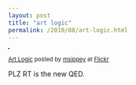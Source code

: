 ```yaml
---
layout: post
title: "art logic"
permalink: /2010/08/art-logic.html
---
```


<p><a href="http://www.flickr.com/photos/msippey/4863995393/" title="photo sharing"><img src="http://farm5.static.flickr.com/4116/4863995393_3d67ccb386.jpg" style="border: solid 1px #000000;" alt="" /></a></p><p><small><a href="http://www.flickr.com/photos/msippey/4863995393/">Art Logic</a> posted by <a href="http://www.flickr.com/people/msippey/">msippey</a> at <a href="http://www.flickr.com/">Flickr</a></small></p><p>PLZ RT is the new QED.</p>


